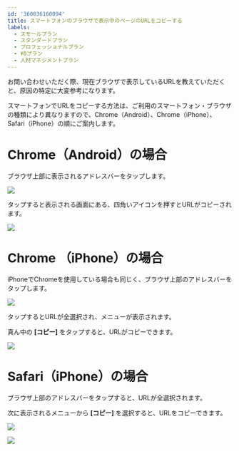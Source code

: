 ```yaml
---
id: '360036160094'
title: スマートフォンのブラウザで表示中のページのURLをコピーする
labels:
  - スモールプラン
  - スタンダードプラン
  - プロフェッショナルプラン
  - ¥0プラン
  - 人材マネジメントプラン
---
```

お問い合わせいただく際、現在ブラウザで表示しているURLを教えていただくと、原因の特定に大変参考になります。

スマートフォンでURLをコピーする方法は、ご利用のスマートフォン・ブラウザの種類により異なりますので、Chrome（Android）、Chrome（iPhone）、Safari（iPhone）の順にご案内します。

# **Chrome（Android）の場合**

ブラウザ上部に表示されるアドレスバーをタップします。

![](./12808_2.png)

タップすると表示される画面にある、四角いアイコンを押すとURLがコピーされます。

![](./12808_3.png)

# **Chrome （iPhone）の場合**

iPhoneでChromeを使用している場合も同じく、ブラウザ上部のアドレスバーをタップします。

![](./12808_4.png)

タップするとURLが全選択され、メニューが表示されます。

真ん中の **\[コピー\]** をタップすると、URLがコピーできます。

![](./12808_6.png)

# **Safari（iPhone）の場合**

ブラウザ上部のアドレスバーをタップすると、URLが全選択されます。

次に表示されるメニューから **\[コピー\]** を選択すると、URLをコピーできます。

![](./12808_1.png)

![](./12808_7.png)
